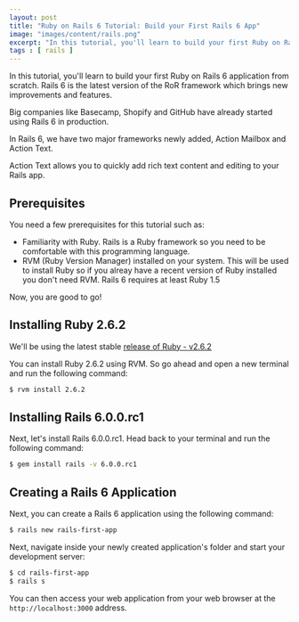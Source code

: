 ```yaml
---
layout: post
title: "Ruby on Rails 6 Tutorial: Build your First Rails 6 App"
image: "images/content/rails.png"
excerpt: "In this tutorial, you'll learn to build your first Ruby on Rails 6 application from scratch. Rails 6 is the latest version of the RoR framework which brings new improvements and features." 
tags : [ rails ]
---
```


In this tutorial, you'll learn to build your first Ruby on Rails 6 application from scratch. Rails 6 is the latest version of the RoR framework which brings new improvements and features. 

Big companies like Basecamp, Shopify and GitHub have already started using Rails 6 in production.

In Rails 6, we have two major frameworks newly added, Action Mailbox and Action Text. 

Action Text allows you to quickly add rich text content and editing to your Rails app. 


## Prerequisites

You need a few prerequisites for this tutorial such as:

- Familiarity with Ruby. Rails is a Ruby framework so you need to be comfortable with this programming language.
- RVM (Ruby Version Manager) installed on your system. This will be used to install Ruby so if you alreay have a recent version of Ruby installed you don't need RVM. Rails 6 requires at least Ruby 1.5

Now, you are good to go!

## Installing Ruby 2.6.2

We'll be using the latest stable [release of Ruby - v2.6.2](https://www.ruby-lang.org/en/news/2019/03/13/ruby-2-6-2-released/) 

You can install Ruby 2.6.2 using RVM. So go ahead and open a new terminal and run the following command:

```bash
$ rvm install 2.6.2
```

## Installing Rails 6.0.0.rc1

Next, let's install Rails 6.0.0.rc1. Head back to your terminal and run the following command:

```bash
$ gem install rails -v 6.0.0.rc1
```

## Creating a Rails 6 Application

Next, you can create a Rails 6 application using the following command:

```bash
$ rails new rails-first-app
```  

Next, navigate inside your newly created application's folder and start your development server:

```bash
$ cd rails-first-app
$ rails s
```

You can then access your web application from your web browser at the `http://localhost:3000` address.




